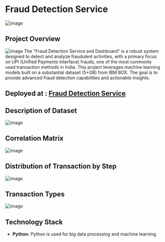 
# Fraud Detection Service 

![image](https://github.com/Samueal07/Fraud-Detection-System/assets/99087302/6caa21a1-654c-40c8-b2d2-86d2f4ebf804)


## Project Overview
![image](https://github.com/Samueal07/Fraud-Detection-System/assets/99087302/67ca4839-77e1-4c5f-9a2d-f580f89a4735)
The "Fraud Detection Service and Dashboard" is a robust system designed to detect and analyze fraudulent activities, with a primary focus on UPI (Unified Payments Interface) frauds, one of the most commonly used transaction methods in India. This project leverages machine learning models built on a substantial dataset (5+GB) from IBM BOX. The goal is to provide advanced fraud detection capabilities and actionable insights.

## Deployed at : [Fraud Detection Service](https://fraudtransactionvizualizer.streamlit.app/)

## Description of Dataset
![image](https://github.com/Samueal07/Fraud-Detection-System/assets/99087302/4e72ad6e-5f2d-4a9a-a7b9-a5397a35af3c)

## Correlation Matrix
![image](https://github.com/Samueal07/Fraud-Detection-System/assets/99087302/b205b336-6512-44d5-b96c-829f9175edb8)

## Distribution of Transaction by Step
![image](https://github.com/Samueal07/Fraud-Detection-System/assets/99087302/c44d3845-1d43-4a08-95e8-71f56a851e59)

## Transaction Types
![image](https://github.com/Samueal07/Fraud-Detection-System/assets/99087302/86201e2d-7e23-4e18-9d1e-4521a732975d)


## Technology Stack

- **Python:** Python is used for big data processing and machine learning.


